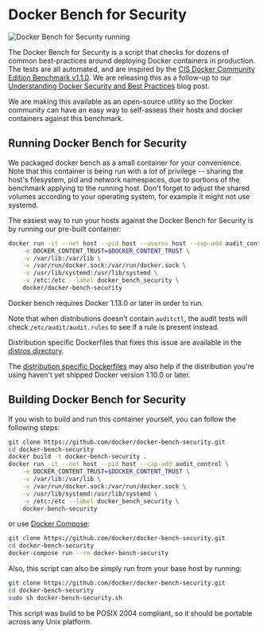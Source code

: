 # Docker Bench for Security

![Docker Bench for Security running](https://raw.githubusercontent.com/docker/docker-bench-security/master/benchmark_log.png "Docker Bench for Security running")

The Docker Bench for Security is a script that checks for dozens of common
best-practices around deploying Docker containers in production. The tests are
all automated, and are inspired by the [CIS Docker Community Edition Benchmark v1.1.0](https://benchmarks.cisecurity.org/tools2/docker/CIS_Docker_Community_Edition_Benchmark_v1.1.0.pdf).
We are releasing this as a follow-up to our [Understanding Docker Security and Best Practices](https://blog.docker.com/2015/05/understanding-docker-security-and-best-practices/)
blog post.

We are making this available as an open-source utility so the Docker community
can have an easy way to self-assess their hosts and docker containers against
this benchmark.

## Running Docker Bench for Security

We packaged docker bench as a small container for your convenience. Note that
this container is being run with a *lot* of privilege -- sharing the host's
filesystem, pid and network namespaces, due to portions of the benchmark
applying to the running host. Don't forget to adjust the shared volumes
according to your operating system, for example it might not use systemd.

The easiest way to run your hosts against the Docker Bench for Security is by
running our pre-built container:

```sh
docker run -it --net host --pid host --userns host --cap-add audit_control \
    -e DOCKER_CONTENT_TRUST=$DOCKER_CONTENT_TRUST \
    -v /var/lib:/var/lib \
    -v /var/run/docker.sock:/var/run/docker.sock \
    -v /usr/lib/systemd:/usr/lib/systemd \
    -v /etc:/etc --label docker_bench_security \
    docker/docker-bench-security
```

Docker bench requires Docker 1.13.0 or later in order to run.

Note that when distributions doesn't contain `auditctl`, the audit tests will
check `/etc/audit/audit.rules` to see if a rule is present instead.

Distribution specific Dockerfiles that fixes this issue are available in the
[distros directory](https://github.com/docker/docker-bench-security/tree/master/distros).

The [distribution specific Dockerfiles](https://github.com/docker/docker-bench-security/tree/master/distros)
may also help if the distribution you're using haven't yet shipped Docker
version 1.10.0 or later.

## Building Docker Bench for Security

If you wish to build and run this container yourself, you can follow the
following steps:

```sh
git clone https://github.com/docker/docker-bench-security.git
cd docker-bench-security
docker build -t docker-bench-security .
docker run -it --net host --pid host --cap-add audit_control \
    -e DOCKER_CONTENT_TRUST=$DOCKER_CONTENT_TRUST \
    -v /var/lib:/var/lib \
    -v /var/run/docker.sock:/var/run/docker.sock \
    -v /usr/lib/systemd:/usr/lib/systemd \
    -v /etc:/etc --label docker_bench_security \
    docker-bench-security
```

or use [Docker Compose](https://docs.docker.com/compose/):

```sh
git clone https://github.com/docker/docker-bench-security.git
cd docker-bench-security
docker-compose run --rm docker-bench-security
```

Also, this script can also be simply run from your base host by running:

```sh
git clone https://github.com/docker/docker-bench-security.git
cd docker-bench-security
sudo sh docker-bench-security.sh
```

This script was build to be POSIX 2004 compliant, so it should be portable
across any Unix platform.
